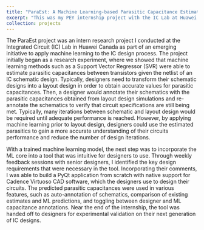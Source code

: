 ```yaml
---
title: "ParaEst: A Machine Learning-based Parasitic Capacitance Estimation Tool"
excerpt: "This was my PEY internship project with the IC Lab at Huawei Canada. I developed a machine learning method to predict and annotate parasitic capacitances from IC schematic designs. This machine learning core was packaged in a user-friendly application with various use-cases for the estimated parasitic capacitances."
collection: projects
---
```

The ParaEst project was an intern research project I conducted at the Integrated Circuit (IC) Lab in Huawei Canada as part of an emerging initiative to apply machine learning to the IC design process. The project initially began as a research experiment, where we showed that machine learning methods such as a Support Vector Regressor (SVR) were able to estimate parasitic capacitances between transistors given the netlist of an IC schematic design. Typically, designers need to transform their schematic designs into a layout design in order to obtain accurate values for parasitic capacitances. Then, a designer would annotate their schematics with the parasitic capacitances obtained from layout design simulations and re-annotate the schematics to verify that circuit specifications are still being met. Typically, many iterations between schematic and layout design would be required until adequate performance is reached. However, by applying machine learning prior to layout design, designers could use the estimated parasitics to gain a more accurate understanding of their circuits performance and reduce the number of design iterations. 

With a trained machine learning model, the next step was to incorporate the ML core into a tool that was intuitive for designers to use. Through weekly feedback sessions with senior designers, I identified the key design requirements that were necessary in the tool. Incorporating their comments, I was able to build a PyQt application from scratch with native support for Cadence Virtuoso CAD software, which the designers use to design their circuits. The predicted parasitic capacitances were used in various features, such as auto-annotation of schematics, comparison of existing estimates and ML predictions, and toggling between designer and ML capacitance annotations. Near the end of the internship, the tool was handed off to designers for experimental validation on their next generation of IC designs. 
